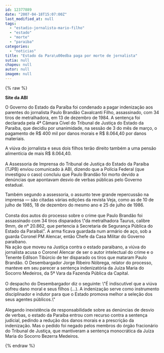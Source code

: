 ```yaml
---
id: 12377889
date: "2007-04-18T15:07:00Z"
last_modified_at: null
tags:
  - "estadio-jornalista-mario-filho"
  - "estado"
  - "morte"
  - "paraiba"
categories:
  - "noticias"
title: "Estado da Para\u00edba paga por morte de jornalista"
sutia: null
chapeu: null
autor: null
imagem: null
---
```

{% raw %}
<p><P><A href=\"https://jc3.uol.com.br/blogs/blogdejamildo/admin/noticias/dhtml/l%20HYPERLINK%20%20l%20HYPERLINK%20sendpgmailform.asp?pg=primeirapagina&amp;id=1960&amp;tit=Estado+da+Para%EDba+paga+por+morte+de+jornalistaHYPERLINKsendpgmailform.asp?pg=primeirapagina&amp;id=1960&amp;tit=Estado+da+Para%EDba+paga+por+morte+de+jornalistaHYPERLINKjavascript:history.back()HYPERLINKjavascript:history.back()\"></A></P></p>
<p><P><STRONG>Site da ABI </STRONG></P></p>
<p><P>O Governo do Estado da Paraíba foi condenado a pagar indenização aos parentes do jornalista Paulo Brandão Cavalcanti Filho, assassinado, com 34 tiros de metralhadora, em 13 de dezembro de 1984. A sentença foi declarada pela 4ª Câmara Cível do Tribunal de Justiça do Estado da Paraíba, que decidiu por unanimidade, na sessão de 3 do mês de março, o pagamento de R$ 400 mil por danos morais e R$ 8.064,40 por danos materiais. </P></p>
<p><P>A viúva do jornalista e seus dois filhos terão direito também a uma pensão alimentícia de mais R$ 8.064,40. <BR><BR>A Assessoria de Imprensa do Tribunal de Justiça do Estado da Paraíba (TJPB) enviou comunicado à ABI, dizendo que a Polícia Federal (que investigou o caso) concluiu que Paulo Brandão foi morto devido a denúncias que apontavam desvio de verbas públicas pelo Governo estadual. </P></p>
<p><P>Também segundo a assessoria, o assunto teve grande repercussão na imprensa — são citadas várias edições da revista Veja, como as de 10 de julho de 1985, 18 de dezembro do mesmo ano e 25 de julho de 1986. <BR><BR>Consta dos autos do processo sobre o crime que Paulo Brandão foi assassinado com 34 tiros disparados \"da metralhadora Taurus, calibre 9mm, de nº 20.862, que pertencia à Secretaria de Segurança Pública do Estado da Paraíba\". A arma ficava guardada num armário de aço, sob a guarda Coronel PM Alencar, então Chefe da Casa Militar do Governo paraibano. <BR>Na ação que moveu na Justiça contra o estado paraibano, a viúva do jornalista acusa o Coronel Alencar de ser o autor intelectual do crime e o Tenente Edílson Tibúrcio de ter disparado os tiros que mataram Paulo Brandão. O Desembargador Jorge Ribeiro Nóbrega, relator do processo, manteve em seu parecer a sentença indenizatória da Juíza Maria do Socorro Medeiros, da 5ª Vara da Fazenda Pública da Capital. <BR><BR>O despacho do Desembargador diz o seguinte: \"É indiscutível que a viúva sofreu dano moral e seus filhos (...). A indenização serve como instrumento disciplinador e indutor para que o Estado promova melhor a seleção dos seus agentes públicos.\" <BR><BR>Alegando inexistência de responsabilidade sobre as denúncias de desvio de verbas, o estado da Paraíba entrou com recurso contra a sentença judicial, pedindo a redução dos danos morais e a prescrição da indenização. Mas o pedido foi negado pelos membros do órgão fracionário do Tribunal de Justiça, que mantiveram a sentença monocrática da Juíza Maria do Socorro Bezerra Medeiros. </P> </p>
{% endraw %}